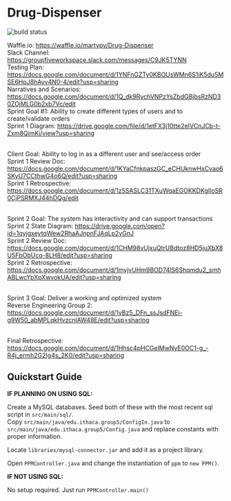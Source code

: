 # Drug-Dispenser

![build status](https://circleci.com/gh/martypv/Drug-Dispenser.png?circle-token=circle-token "Master Build Status")

Waffle.io: https://waffle.io/martypv/Drug-Dispenser
<br>Slack Channel: https://groupfiveworkspace.slack.com/messages/C9JK5TYNN
<br>Testing Plan: https://docs.google.com/document/d/1YNFnGZTy0KBOUsWMn6S1iK5du5MSE6HpJ8hAyv4N0-4/edit?usp=sharing
<br>Narratives and Scenarios: https://docs.google.com/document/d/1Q_dk9RychVNPzYsZbdGBjbsRzND30ZOjMLG0b2xb7Vc/edit
<br>Sprint Goal #1: Ability to create different types of users and to create/validate orders
<br>Sprint 1 Diagram: https://drive.google.com/file/d/1etFX3j10tte2eIVCnJCb-t-Zxm8QimKj/view?usp=sharing

<br>Client Goal: Ability to log in as a different user and see/access order
<br>Sprint 1 Review Doc: https://docs.google.com/document/d/1KYaCfnkpaszGC_eCHUknwHxCvao6SKyU7CCthwG4o6Q/edit?usp=sharing
<br>Sprint 1 Retrospective: https://docs.google.com/document/d/1z5SASLC31TXuWqaEGOKKDKgIloSR0CjPSRMXJ44hDQg/edit

<br>Sprint 2 Goal: The system has interactivity and can support transactions
<br>Sprint 2 State Diagram: https://drive.google.com/open?id=1qyjgxeytqWew2RhaAJnpnFJAqLp2yGnJ
<br>Sprint 2 Review Doc: https://docs.google.com/document/d/1CHM98vUjxuQtrUBdtoz8HD5juXbX8U5FbObUcq-8LH8/edit?usp=sharing
<br>Sprint 2 Retrospective: https://docs.google.com/document/d/1myjvUHm9BOD74lS6Shqmdu2_smhABLwcYpXpXwvokUA/edit?usp=sharing

<br>Sprint 3 Goal: Deliver a working and optimized system
<br> Reverse Engineering Group 2: https://docs.google.com/document/d/1vBz5_DFn_ssJsdFNEi-g9W50_abMPLqkHvzcnlAW48E/edit?usp=sharing

<br>Final Retrospective: https://docs.google.com/document/d/1Hhsc4pHCGelMwNyE0OC1-g_-R4j_ermh2G2Ig4s_2K0/edit?usp=sharing

## Quickstart Guide

<b>IF PLANNING ON USING SQL:</b>

Create a MySQL databases. Seed both of these with the most recent sql script in `src/main/sql/`.
<br>Copy `src/main/java/edu.ithaca.group5/ConfigIn.java` to `src/main/java/edu.ithaca.group5/Config.java` and replace constants with proper information.

Locate `libraries/mysql-connector.jar` and add it as a project library. 

Open `PPMController.java` and change the instantiation of `ppm` to `new PPM()`.

<b> IF NOT USING SQL: </b>
  
No setup required. Just run `PPMController.main()`
